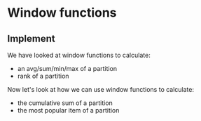 # Window functions


## Implement 

We have looked at window functions to calculate: 
- an avg/sum/min/max of a partition
- rank of a partition 

Now let's look at how we can use window functions to calculate: 
- the cumulative sum of a partition 
- the most popular item of a partition 

